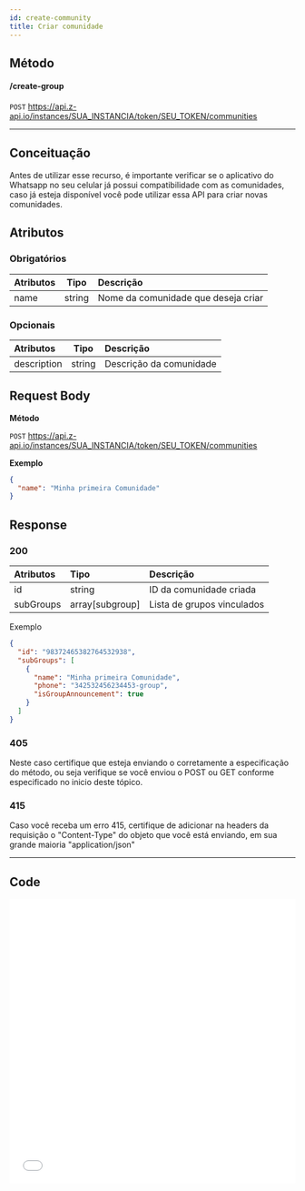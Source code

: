 ```yaml
---
id: create-community
title: Criar comunidade
---
```


## Método

#### /create-group

`POST` https://api.z-api.io/instances/SUA_INSTANCIA/token/SEU_TOKEN/communities

---

## Conceituação

Antes de utilizar esse recurso, é importante verificar se o aplicativo do Whatsapp no seu celular já possui compatibilidade com as comunidades, caso já esteja disponível você pode utilizar essa API para criar novas comunidades.

## Atributos

### Obrigatórios

| Atributos |  Tipo  | Descrição                           |
| :-------- | :----: | :---------------------------------- |
| name      | string | Nome da comunidade que deseja criar |

### Opcionais

| Atributos   |  Tipo  | Descrição               |
| :---------- | :----: | :---------------------- |
| description | string | Descrição da comunidade |

## Request Body

**Método**

`POST` https://api.z-api.io/instances/SUA_INSTANCIA/token/SEU_TOKEN/communities

**Exemplo**

```json
{
  "name": "Minha primeira Comunidade"
}
```

## Response

### 200

| Atributos | Tipo            | Descrição                  |
| :-------- | :-------------- | :------------------------- |
| id        | string          | ID da comunidade criada    |
| subGroups | array[subgroup] | Lista de grupos vinculados |

Exemplo

```json
{
  "id": "98372465382764532938",
  "subGroups": [
    {
      "name": "Minha primeira Comunidade",
      "phone": "342532456234453-group",
      "isGroupAnnouncement": true
    }
  ]
}
```

### 405

Neste caso certifique que esteja enviando o corretamente a especificação do método, ou seja verifique se você enviou o POST ou GET conforme especificado no inicio deste tópico.

### 415

Caso você receba um erro 415, certifique de adicionar na headers da requisição o "Content-Type" do objeto que você está enviando, em sua grande maioria "application/json"

---

## Code

<iframe src="//api.apiembed.com/?source=https://raw.githubusercontent.com/Z-API/z-api-docs/main/json-examples/create-community.json&targets=all" frameborder="0" scrolling="no" width="100%" height="500px" seamless></iframe>
